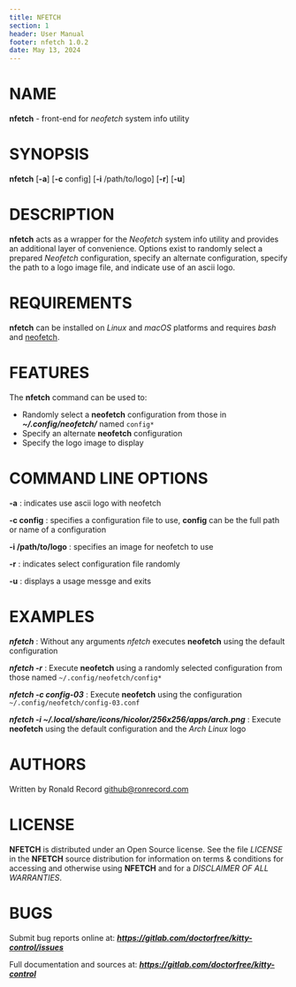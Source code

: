 ```yaml
---
title: NFETCH
section: 1
header: User Manual
footer: nfetch 1.0.2
date: May 13, 2024
---
```

# NAME
**nfetch** - front-end for *neofetch* system info utility

# SYNOPSIS
**nfetch** [**-a**] [**-c** config] [**-i** /path/to/logo] [**-r**] [**-u**]

# DESCRIPTION
**nfetch** acts as a wrapper for the *Neofetch* system info utility and provides an additional layer of convenience. Options exist to randomly select a prepared *Neofetch* configuration, specify an alternate configuration, specify the path to a logo image file, and indicate use of an ascii logo.

# REQUIREMENTS

**nfetch** can be installed on *Linux* and *macOS* platforms and requires *bash* and [neofetch](https://github.com/LorenDB/neofetch).

# FEATURES
The **nfetch** command can be used to:

- Randomly select a **neofetch** configuration from those in ***~/.config/neofetch/*** named `config*`
- Specify an alternate **neofetch** configuration
- Specify the logo image to display

# COMMAND LINE OPTIONS

**-a**
: indicates use ascii logo with neofetch

**-c config**
: specifies a configuration file to use, **config** can be the full path or name of a configuration

**-i /path/to/logo**
: specifies an image for neofetch to use

**-r**
: indicates select configuration file randomly

**-u**
: displays a usage messge and exits

# EXAMPLES
***nfetch***
: Without any arguments *nfetch* executes **neofetch** using the default configuration

***nfetch -r***
: Execute **neofetch** using a randomly selected configuration from those named `~/.config/neofetch/config*`

***nfetch -c config-03***
: Execute **neofetch** using the configuration `~/.config/neofetch/config-03.conf`

***nfetch -i ~/.local/share/icons/hicolor/256x256/apps/arch.png***
: Execute **neofetch** using the default configuration and the *Arch Linux* logo

# AUTHORS
Written by Ronald Record github@ronrecord.com

# LICENSE
**NFETCH** is distributed under an Open Source license.  See the file *LICENSE* in the **NFETCH** source distribution for information on terms &amp; conditions for accessing and otherwise using **NFETCH** and for a *DISCLAIMER OF ALL WARRANTIES*.

# BUGS
Submit bug reports online at: ***https://gitlab.com/doctorfree/kitty-control/issues***

Full documentation and sources at: ***https://gitlab.com/doctorfree/kitty-control***

